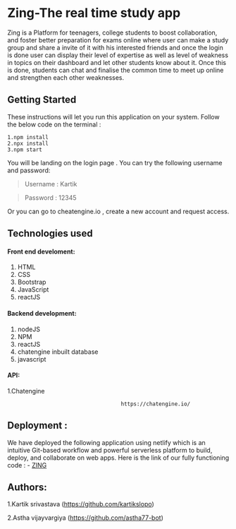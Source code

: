 # Zing-The real time study app

Zing is a Platform for teenagers, college students to boost collaboration, and foster better preparation for exams online where user can make a study group and share a invite of it with his interested friends and once the login is done  user can display their level of expertise as well as level of weakness in topics on their dashboard and let other students know about it. Once this is done, students can chat and finalise the common time to meet up online and strengthen each other weaknesses.

## Getting Started

These instructions will let you run this application on your system.
Follow the below code on the terminal : 


    1.npm install
    2.npx install
    3.npm start
   

You will be landing on the login page . You can try the following username and password:
   >Username : Kartik 
  
   >Password : 12345
                               

Or you can go to cheatengine.io , create a new account and request access.

## Technologies used


#### Front end develoment:
1. HTML
2. CSS
3. Bootstrap
4. JavaScript
5. reactJS

#### Backend development:

1. nodeJS
2. NPM
3. reactJS
4. chatengine inbuilt database
5. javascript

#### API:
1.Chatengine

                                        https://chatengine.io/ 
                                   
## Deployment : 


We have deployed the following application using netlify which is an intuitive Git-based workflow and powerful serverless platform to build, deploy, and collaborate on web apps.
Here is the link of our fully functioning code :  -
                                      <a href="https://zingsrm.netlify.app/">ZING</a>

## Authors:

1.Kartik srivastava (https://github.com/kartikslopo)

2.Astha vijayvargiya (https://github.com/astha77-bot) 

 


  

                                   
 
